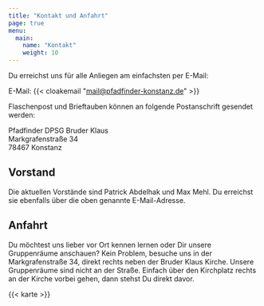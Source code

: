 ```yaml
---
title: "Kontakt und Anfahrt"
page: true
menu:
  main:
    name: "Kontakt"
    weight: 10
---
```


Du erreichst uns für alle Anliegen am einfachsten per E-Mail:

E-Mail: {{< cloakemail "mail@pfadfinder-konstanz.de" >}}

Flaschenpost und Brieftauben können an folgende Postanschrift gesendet werden:

Pfadfinder DPSG Bruder Klaus\
Markgrafenstraße 34\
78467 Konstanz

## Vorstand

Die aktuellen Vorstände sind Patrick Abdelhak und Max Mehl. Du erreichst sie
ebenfalls über die oben genannte E-Mail-Adresse.

## Anfahrt

Du möchtest uns lieber vor Ort kennen lernen oder Dir unsere Gruppenräume
anschauen? Kein Problem, besuche uns in der Markgrafenstraße 34, direkt rechts
neben der Bruder Klaus Kirche. Unsere Gruppenräume sind nicht an der Straße.
Einfach über den Kirchplatz rechts an der Kirche vorbei gehen, dann stehst Du
direkt davor.

{{< karte >}}

